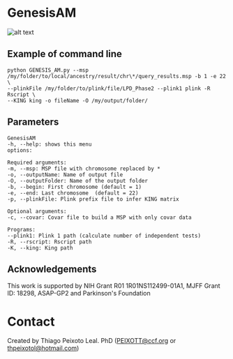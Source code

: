# GenesisAM

![alt text](GENESIS_AM.png)

## Example of command line

```
python GENESIS_AM.py --msp /my/folder/to/local/ancestry/result/chr\*/query_results.msp -b 1 -e 22 \
--plinkFile /my/folder/to/plink/file/LPD_Phase2 --plink1 plink -R Rscript \
--KING king -o fileName -O /my/output/folder/
```

## Parameters

```
GenesisAM
-h, --help: shows this menu
options:

Required arguments:
-m, --msp: MSP file with chromosome replaced by *
-o, --outputName: Name of output file
-O, --outputFolder: Name of the output folder
-b, --begin: First chromosome (default = 1)
-e, --end: Last chromosome  (default = 22)
-p, --plinkFile: Plink prefix file to infer KING matrix

Optional arguments:
-c, --covar: Covar file to build a MSP with only covar data

Programs:
--plink1: Plink 1 path (calculate number of independent tests)
-R, --rscript: Rscript path
-K, --king: King path

```

## Acknowledgements
This work is supported by NIH Grant R01 1R01NS112499-01A1, MJFF Grant ID: 18298, ASAP-GP2 and Parkinson's Foundation

# Contact
Created by Thiago Peixoto Leal. PhD ([PEIXOTT@ccf.org](PEIXOTT@ccf.org) or [thpeixotol@hotmail.com](thpeixotol@hotmail.com))

